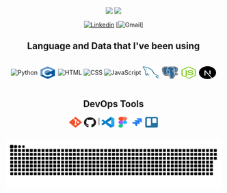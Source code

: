 
<div align="center">
  
 <img align="rigth" height="180" src="https://github-readme-stats.vercel.app/api?username=CaioRdSilva&show_icons=true&theme=aura"/>
 <img align="rigth" height="180em" src="https://github-readme-stats.vercel.app/api/top-langs/?username=CaioRdSilva&hide=css&layout=compact&theme=aura"/>
  
  <br>
  
[![Linkedin](https://img.shields.io/badge/LinkedIn-0077B5?style=for-the-badge&logo=linkedin&logoColor=white)](https://br.linkedin.com/in/caio-rodrigues-silva-42ba61209?trk=people-guest_people_search-card)
[![Gmail](https://img.shields.io/badge/Gmail-D14836?style=for-the-badge&logo=gmail&logoColor=white&link=mailto:caiodrs.silva@gmail.com)]
  
</div>

<div align="center">

  ## **Language and Data that I've been using**
<div style="display: inline_block"><br>
<img align="center" height="30" width="40" alt="Python" src="https://cdn.jsdelivr.net/gh/devicons/devicon/icons/python/python-original.svg">
<img align="center" height="30" width="40" alt="C" src="https://raw.githubusercontent.com/devicons/devicon/v2.15.1/icons/c/c-original.svg">
<img align="center" height="30" width="40" alt="HTML" src="https://cdn.jsdelivr.net/gh/devicons/devicon/icons/html5/html5-original.svg">
<img align="center" height="30" width="40" alt="CSS" src="https://cdn.jsdelivr.net/gh/devicons/devicon/icons/css3/css3-original.svg">
<img align="center" height="30" width="40" alt="JavaScript" src="https://cdn.jsdelivr.net/gh/devicons/devicon/icons/javascript/javascript-original.svg">
<img align="center" height="30" width="40" alt="MySql" src="https://raw.githubusercontent.com/devicons/devicon/v2.15.1/icons/mysql/mysql-original.svg">
<img align="center" height="30" width="40" alt="Postgresql" src="https://raw.githubusercontent.com/devicons/devicon/v2.15.1/icons/postgresql/postgresql-original.svg" />
<img align="center" height="30" width="40" alt="Node" src="https://raw.githubusercontent.com/devicons/devicon/v2.15.1/icons/nodejs/nodejs-original.svg" />
<img align="center" height="30" width="40" alt="Next" src="https://raw.githubusercontent.com/devicons/devicon/master/icons/nextjs/nextjs-original.svg" />
</div>
<br>

## **DevOps Tools**
<div>
<img align="center" height="25" width="30" alt="Git" src="https://raw.githubusercontent.com/devicons/devicon/v2.15.1/icons/git/git-original.svg">
<img align="center" height="25" width="30" alt="Github" src="https://raw.githubusercontent.com/devicons/devicon/v2.15.1/icons/github/github-original.svg"> |
<img align="center" height="25" width="30" alt="Vscode" src="https://raw.githubusercontent.com/devicons/devicon/v2.15.1/icons/vscode/vscode-original.svg">
<img align="center" height="25" width="30" alt="Figma" src="https://raw.githubusercontent.com/devicons/devicon/v2.15.1/icons/figma/figma-original.svg" >
<img align="center" height="25" width="30" alt="Jira" src="https://raw.githubusercontent.com/devicons/devicon/v2.15.1/icons/jira/jira-original.svg" >
<img align="center" height="25" width="30" alt="Trello" src="https://raw.githubusercontent.com/devicons/devicon/v2.15.1/icons/trello/trello-plain.svg" >
</div>
<br>

![Snake animation](https://github.com/CaioRdSilva/CaioRdSilva/blob/output/github-contribution-grid-snake.svg)
